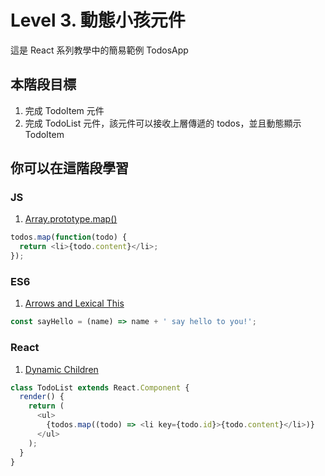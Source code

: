 # Level 3. 動態小孩元件
這是 React 系列教學中的簡易範例 TodosApp


## 本階段目標
1. 完成 TodoItem 元件
2. 完成 TodoList 元件，該元件可以接收上層傳遞的 todos，並且動態顯示 TodoItem


## 你可以在這階段學習
### JS
1. [Array.prototype.map()](https://developer.mozilla.org/en-US/docs/Web/JavaScript/Reference/Global_Objects/Array/map)
```js
todos.map(function(todo) {
  return <li>{todo.content}</li>;
});
```

### ES6
1. [Arrows and Lexical This](https://babeljs.io/docs/learn-es2015/#arrows-and-lexical-this)
```js
const sayHello = (name) => name + ' say hello to you!';
```

### React
1. [Dynamic Children](https://facebook.github.io/react/docs/multiple-components.html#dynamic-children)
```js
class TodoList extends React.Component {
  render() {
    return (
      <ul>
        {todos.map((todo) => <li key={todo.id}>{todo.content}</li>)}
      </ul>
    );
  }
}
```
